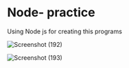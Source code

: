 ﻿# Node- practice
 
 Using Node js for creating this programs

![Screenshot (192)](https://user-images.githubusercontent.com/84276601/213846953-fd376083-926a-4163-a79a-062b28434fb1.png)

![Screenshot (193)](https://user-images.githubusercontent.com/84276601/213847356-3dc2838e-1cc2-44a5-a76f-b83b2f1400a3.png)
